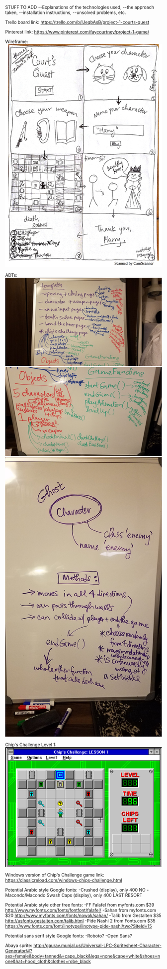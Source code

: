 STUFF TO ADD
--Explanations of the technologies used, 
--the approach taken, 
--installation instructions, 
--unsolved problems, etc.

Trello board link: https://trello.com/b/IJeqbAsB/project-1-courts-quest

Pinterest link: https://www.pinterest.com/faycourtney/project-1-game/

Wireframe: ![alt text](planning/courtsquestwireframe.jpg "Court's Quest Wireframe")

ADTs: 
![alt text](planning/ADTspart1.jpg "ADTs part 1")
![alt text](planning/ADTspart2.jpg "ADTs part 2")
![alt text](planning/ghostADT.jpg "ghost ADTS")

Chip's Challenge Level 1: ![alt text](planning/chipschallengelevel1.png "Chip's Challenge Level 1")

Windows version of Chip's Challenge game link: https://classicreload.com/windows-chips-challenge.html

Potential Arabic style Google fonts:
-Crushed (display), only 400											NO
-Macondo/Macondo Swash Caps (display), only 400		LAST RESORT

Potential Arabic style other free fonts:
-FF Falafel from myfonts.com 	$39 	http://www.myfonts.com/fonts/fontfont/falafel/
-Sahan from myfonts.com 			$20 	http://www.myfonts.com/fonts/nowak/sahan/
-Talib from Gestalten					$35 	http://usfonts.gestalten.com/talib.html
-Pide Nashi 2 from Fonts.com 	$35 	https://www.fonts.com/font/linotype/linotype-pide-nashi/two?SiteId=15

Potential sans serif style Google fonts:
-Roboto?
-Open Sans?

Abaya sprite:
http://gaurav.munjal.us/Universal-LPC-Spritesheet-Character-Generator/#?sex=female&body=tanned&=cape_black&legs=none&cape=white&shoes=none&hat=hood_cloth&clothes=robe_black

